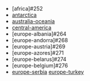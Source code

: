 * [africa]#252
* [antarctica](https://circle-artifacts.com/gh/navit-gps/maptool/253/artifacts/0/tmp/circle-artifacts.fNDeNPb/antarctica.bin)
* [australia-oceania](https://circle-artifacts.com/gh/navit-gps/maptool/255/artifacts/0/tmp/circle-artifacts.6l2dvPW/australia-oceania.bin)
* [central-america](https://circle-artifacts.com/gh/navit-gps/maptool/256/artifacts/0/tmp/circle-artifacts.RWCBUU4/central-america.bin)
* [europe-albania]#264
* [europe-andorra]#268
* [europe-austria]#269
* [europe-azores]#271
* [europe-belarus]#274
* [europe-belgium]#276
* [europe-serbia](https://circle-artifacts.com/gh/navit-gps/maptool/239/artifacts/0/tmp/circle-artifacts.YmoRCzd/europe-serbia.bin)
[europe-turkey](https://circle-artifacts.com/gh/navit-gps/maptool/221/artifacts/0/tmp/circle-artifacts.KxH0UZU/europe-turkey.bin)
